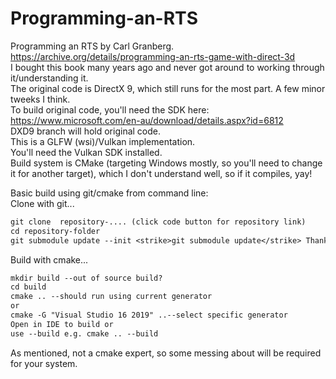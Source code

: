# Programming-an-RTS
Programming an RTS by Carl Granberg. <br/>
https://archive.org/details/programming-an-rts-game-with-direct-3d<br/>
I bought this book many years ago and never got around to working through it/understanding it. <br/>
The original code is DirectX 9, which still runs for the most part. A few minor tweeks I think.<br/>
To build original code, you'll need the SDK here: https://www.microsoft.com/en-au/download/details.aspx?id=6812 <br/>
DXD9 branch will hold original code.<br/>
This is a GLFW (wsi)/Vulkan implementation.<br/>
You'll need the Vulkan SDK installed.<br/>
Build system is CMake (targeting Windows mostly, so you'll need to change it for another target), which I don't understand well, so if it compiles, yay!<br/>

Basic build using git/cmake from command line:<br/>
Clone with git...<br/>
```diff
git clone  repository-.... (click code button for repository link)
cd repository-folder
git submodule update --init <strike>git submodule update</strike> Thanks sidshekar
```
Build with cmake...
```diff
mkdir build --out of source build?
cd build
cmake .. --should run using current generator 
or
cmake -G "Visual Studio 16 2019" ..--select specific generator
Open in IDE to build or 
use --build e.g. cmake .. --build
```
As mentioned, not a cmake expert, so some messing about will be required for your system.



